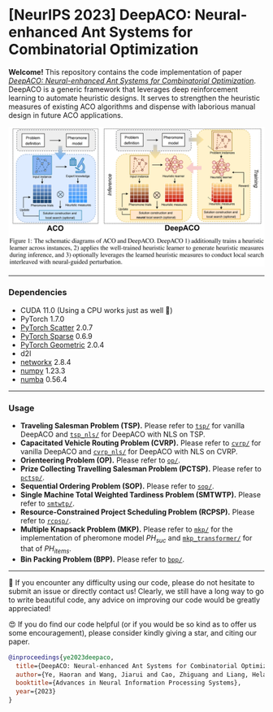 # [NeurIPS 2023] DeepACO: Neural-enhanced Ant Systems for Combinatorial Optimization

**Welcome!** This repository contains the code implementation of paper [*DeepACO: Neural-enhanced Ant Systems for Combinatorial Optimization*](https://arxiv.org/abs/2309.14032). DeepACO is a generic framework that leverages deep reinforcement learning to automate heuristic designs. It serves to strengthen the heuristic measures of existing ACO algorithms and dispense with laborious manual design in future ACO applications.

![diagram](./diagram.png)


---

### Dependencies

- CUDA 11.0 (Using a CPU works just as well 🥺)
- PyTorch 1.7.0
- [PyTorch Scatter](https://github.com/rusty1s/pytorch_scatter) 2.0.7
- [PyTorch Sparse](https://github.com/rusty1s/pytorch_sparse) 0.6.9
- [PyTorch Geometric](https://github.com/pyg-team/pytorch_geometric) 2.0.4
- d2l
- [networkx](https://networkx.org/) 2.8.4
- [numpy](https://numpy.org/) 1.23.3
- [numba](https://numba.pydata.org/) 0.56.4

---

### Usage
- **Traveling Salesman Problem (TSP).** Please refer to [`tsp/`](/henry-yeh/DeepACO/tree/main/tsp) for vanilla DeepACO and [`tsp_nls/`](/henry-yeh/DeepACO/tree/main/tsp_nls) for DeepACO with NLS on TSP.
- **Capacitated Vehicle Routing Problem (CVRP).** Please refer to [`cvrp/`](/henry-yeh/DeepACO/tree/main/cvrp) for vanilla DeepACO and [`cvrp_nls/`](/henry-yeh/DeepACO/tree/main/cvrp_nls) for DeepACO with NLS on CVRP.
- **Orienteering Problem (OP).** Please refer to [`op/`](/henry-yeh/DeepACO/tree/main/op).
- **Prize Collecting Travelling Salesman Problem (PCTSP).** Please refer to [`pctsp/`](/henry-yeh/DeepACO/tree/main/pctsp).
- **Sequential Ordering Problem (SOP).** Please refer to [`sop/`](/henry-yeh/DeepACO/tree/main/sop).
- **Single Machine Total Weighted Tardiness Problem (SMTWTP).** Please refer to [`smtwtp/`](/henry-yeh/DeepACO/tree/main/smtwtp).
- **Resource-Constrained Project Scheduling Problem (RCPSP).** Please refer to [`rcpsp/`](/henry-yeh/DeepACO/tree/main/rcpsp).
- **Multiple Knapsack Problem (MKP).** Please refer to [`mkp/`](/henry-yeh/DeepACO/tree/main/mkp) for the implementation of pheromone model $PH_{suc}$ and [`mkp_transformer/`](/henry-yeh/DeepACO/tree/main/mkp_transformer) for that of $PH_{items}$.
- **Bin Packing Problem (BPP).** Please refer to [`bpp/`](/henry-yeh/DeepACO/tree/main/bpp).

----


🤩 If you encounter any difficulty using our code, please do not hesitate to submit an issue or directly contact us! Clearly, we still have a long way to go to write beautiful code, any advice on improving our code would be greatly appreciated!

😍 If you do find our code helpful (or if you would be so kind as to offer us some encouragement), please consider kindly giving a star, and citing our paper.

```bibtex
@inproceedings{ye2023deepaco,
  title={DeepACO: Neural-enhanced Ant Systems for Combinatorial Optimization},
  author={Ye, Haoran and Wang, Jiarui and Cao, Zhiguang and Liang, Helan and Li, Yong},
  booktitle={Advances in Neural Information Processing Systems},
  year={2023}
}
```
